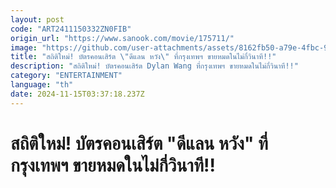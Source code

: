 ```yaml
---
layout: post
code: "ART2411150332ZN0FIB"
origin_url: "https://www.sanook.com/movie/175711/"
image: "https://github.com/user-attachments/assets/8162fb50-a79e-4fbc-9a2f-d249e511ae7f"
title: "สถิติใหม่! บัตรคอนเสิร์ต \"ดีแลน หวัง\" ที่กรุงเทพฯ ขายหมดในไม่กี่วินาที!!"
description: "สถิติใหม่! บัตรคอนเสิร์ต Dylan Wang ที่กรุงเทพฯ ขายหมดในไม่กี่วินาที!!"
category: "ENTERTAINMENT"
language: "th"
date: 2024-11-15T03:37:18.237Z
---
```


# สถิติใหม่! บัตรคอนเสิร์ต "ดีแลน หวัง" ที่กรุงเทพฯ ขายหมดในไม่กี่วินาที!!